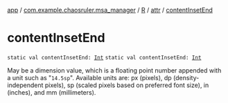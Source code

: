 [app](../../../index.md) / [com.example.chaosruler.msa_manager](../../index.md) / [R](../index.md) / [attr](index.md) / [contentInsetEnd](.)

# contentInsetEnd

`static val contentInsetEnd: `[`Int`](https://kotlinlang.org/api/latest/jvm/stdlib/kotlin/-int/index.html)
`static val contentInsetEnd: `[`Int`](https://kotlinlang.org/api/latest/jvm/stdlib/kotlin/-int/index.html)

May be a dimension value, which is a floating point number appended with a unit such as "`14.5sp`". Available units are: px (pixels), dp (density-independent pixels), sp (scaled pixels based on preferred font size), in (inches), and mm (millimeters).

